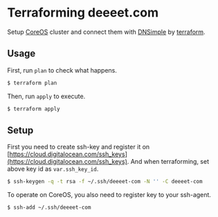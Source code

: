 Terraforming deeeet.com
====

Setup [CoreOS](https://coreos.com/) cluster and connect them with [DNSimple](https://dnsimple.com) by [terraform](https://www.terraform.io/).

## Usage

First, run `plan` to check what happens.

```bash
$ terraform plan
```

Then, run `apply` to execute.

```bash
$ terraform apply
```

## Setup

First you need to create ssh-key and register it on [https://cloud.digitalocean.com/ssh_keys](https://cloud.digitalocean.com/ssh_keys). And when terraforming, set above key id as `var.ssh_key_id`. 

```bash
$ ssh-keygen -q -t rsa -f ~/.ssh/deeeet-com -N '' -C deeeet-com
```

To operate on CoreOS, you also need to register key to your ssh-agent.

```bash
$ ssh-add ~/.ssh/deeeet-com
```
